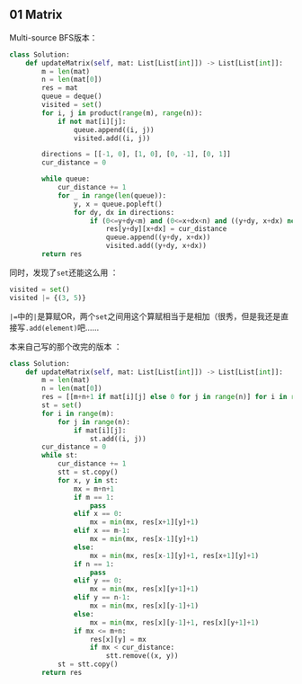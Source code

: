 ## 01 Matrix

Multi-source BFS版本：
```python
class Solution:
    def updateMatrix(self, mat: List[List[int]]) -> List[List[int]]:
        m = len(mat)
        n = len(mat[0])
        res = mat
        queue = deque()
        visited = set()
        for i, j in product(range(m), range(n)):
            if not mat[i][j]:
                queue.append((i, j))
                visited.add((i, j))

        directions = [[-1, 0], [1, 0], [0, -1], [0, 1]]
        cur_distance = 0

        while queue:
            cur_distance += 1
            for _ in range(len(queue)):
                y, x = queue.popleft()
                for dy, dx in directions:
                    if (0<=y+dy<m) and (0<=x+dx<n) and ((y+dy, x+dx) not in visited):
                        res[y+dy][x+dx] = cur_distance
                        queue.append((y+dy, x+dx))
                        visited.add((y+dy, x+dx))
        return res
```

同时，发现了```set```还能这么用 ：

```python
visited = set()
visited |= {(3, 5)}
```

```|=```中的```|```是算赋OR，两个```set```之间用这个算赋相当于是相加（很秀，但是我还是直接写```.add(element)```吧……

本来自己写的那个改完的版本 ：

```python
class Solution:
    def updateMatrix(self, mat: List[List[int]]) -> List[List[int]]:
        m = len(mat)
        n = len(mat[0])
        res = [[m+n+1 if mat[i][j] else 0 for j in range(n)] for i in range(m)]
        st = set()
        for i in range(m):
            for j in range(n):
                if mat[i][j]:
                    st.add((i, j))
        cur_distance = 0
        while st:
            cur_distance += 1
            stt = st.copy()
            for x, y in st:
                mx = m+n+1
                if m == 1:
                    pass
                elif x == 0:
                    mx = min(mx, res[x+1][y]+1)
                elif x == m-1:
                    mx = min(mx, res[x-1][y]+1)
                else:
                    mx = min(mx, res[x-1][y]+1, res[x+1][y]+1)
                if n == 1:
                    pass
                elif y == 0:
                    mx = min(mx, res[x][y+1]+1)
                elif y == n-1:
                    mx = min(mx, res[x][y-1]+1)
                else:
                    mx = min(mx, res[x][y-1]+1, res[x][y+1]+1)
                if mx <= m+n:
                    res[x][y] = mx
                    if mx < cur_distance:
                        stt.remove((x, y))
            st = stt.copy()
        return res
```
